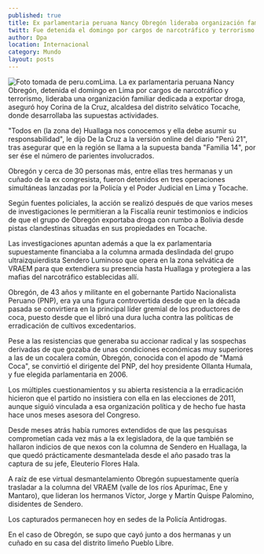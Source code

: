 ```yaml
---
published: true
title: Ex parlamentaria peruana Nancy Obregón lideraba organización familiar dedicada al narco
twitt: Fue detenida el domingo por cargos de narcotráfico y terrorismo. Su agrupación denominada Familia 14 exportaba droga hacia Bolivia desde pistas clandestinas en sus propiedades
author: Dpa
location: Internacional
category: Mundo
layout: posts
---
```


![Foto tomada de peru.com](http://i.imgur.com/YyuTd7Zm.jpg)Lima. La ex parlamentaria peruana Nancy Obregón, detenida el domingo en Lima por cargos de narcotráfico y terrorismo, lideraba una organización familiar dedicada a exportar droga, aseguró hoy Corina de la Cruz, alcaldesa del distrito selvático Tocache, donde desarrollaba las supuestas actividades.

"Todos en (la zona de) Huallaga nos conocemos y ella debe asumir su responsabilidad", le dijo De la Cruz a la versión online del diario "Perú 21", tras asegurar que en la región se llama a la supuesta banda "Familia 14", por ser ése el número de parientes involucrados.

Obregón y cerca de 30 personas más, entre ellas tres hermanas y un cuñado de la ex congresista, fueron detenidos en tres operaciones simultáneas lanzadas por la Policía y el Poder Judicial en Lima y Tocache.

Según fuentes policiales, la acción se realizó después de que varios meses de investigaciones le permitieran a la Fiscalía reunir testimonios e indicios de que el grupo de Obregón exportaba droga con rumbo a Bolivia desde pistas clandestinas situadas en sus propiedades en Tocache.

Las investigaciones apuntan además a que la ex parlamentaria supuestamente financiaba a la columna armada deslindada del grupo ultraizquierdista Sendero Luminoso que opera en la zona selvática de VRAEM para que extendiera su presencia hasta Huallaga y protegiera a las mafias del narcotráfico establecidas allí.

Obregón, de 43 años y militante en el gobernante Partido Nacionalista Peruano (PNP), era ya una figura controvertida desde que en la década pasada se convirtiera en la principal líder gremial de los productores de coca, puesto desde que el libró una dura lucha contra las políticas de erradicación de cultivos excedentarios.

Pese a las resistencias que generaba su accionar radical y las sospechas derivadas de que gozaba de unas condiciones económicas muy superiores a las de un cocalera común, Obregón, conocida con el apodo de "Mamá Coca", se convirtió el dirigente del PNP, del hoy presidente Ollanta Humala, y fue elegida parlamentaria en 2006.

Los múltiples cuestionamientos y su abierta resistencia a la erradicación hicieron que el partido no insistiera con ella en las elecciones de 2011, aunque siguió vinculada a esa organización política y de hecho fue hasta hace unos meses asesora del Congreso.

Desde meses atrás había rumores extendidos de que las pesquisas comprometían cada vez más a la ex legisladora, de la que también se hallaron indicios de que nexos con la columna de Sendero en Huallaga, la que quedó prácticamente desmantelada desde el año pasado tras la captura de su jefe, Eleuterio Flores Hala.

A raíz de ese virtual desmantelamiento Obregón supuestamente quería trasladar a la columna del VRAEM (valle de los ríos Apurímac, Ene y Mantaro), que lideran los hermanos Víctor, Jorge y Martín Quispe Palomino, disidentes de Sendero.

Los capturados permanecen hoy en sedes de la Policía Antidrogas.

En el caso de Obregón, se supo que cayó junto a dos hermanas y un cuñado en su casa del distrito limeño Pueblo Libre.

